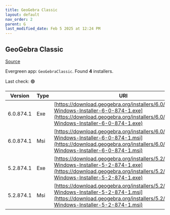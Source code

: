```yaml
---
title: GeoGebra Classic
layout: default
nav_order: 2
parent: G
last_modified_date: Feb 5 2025 at 12:24 PM
---
```


## GeoGebra Classic

[Source](https://www.geogebra.org)

Evergreen app: `GeoGebraClassic`. Found **4** installers.

Last check: 🟢

| Version   | Type | URI                                                                                                                                                                            |
| --------- | ---- | ------------------------------------------------------------------------------------------------------------------------------------------------------------------------------ |
| 6.0.874.1 | Exe  | [https://download.geogebra.org/installers/6.0/GeoGebra-Windows-Installer-6-0-874-1.exe](https://download.geogebra.org/installers/6.0/GeoGebra-Windows-Installer-6-0-874-1.exe) |
| 6.0.874.1 | Msi  | [https://download.geogebra.org/installers/6.0/GeoGebra-Windows-Installer-6-0-874-1.msi](https://download.geogebra.org/installers/6.0/GeoGebra-Windows-Installer-6-0-874-1.msi) |
| 5.2.874.1 | Exe  | [https://download.geogebra.org/installers/5.2/GeoGebra-Windows-Installer-5-2-874-1.exe](https://download.geogebra.org/installers/5.2/GeoGebra-Windows-Installer-5-2-874-1.exe) |
| 5.2.874.1 | Msi  | [https://download.geogebra.org/installers/5.2/GeoGebra-Windows-Installer-5-2-874-1.msi](https://download.geogebra.org/installers/5.2/GeoGebra-Windows-Installer-5-2-874-1.msi) |

